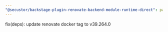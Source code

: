```yaml
---
"@secustor/backstage-plugin-renovate-backend-module-runtime-direct": patch
---
```


fix(deps): update renovate docker tag to v39.264.0
